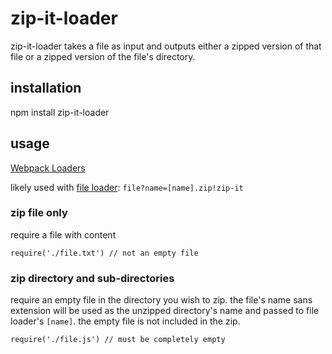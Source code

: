 zip-it-loader
=============

zip-it-loader takes a file as input and outputs either
a zipped version of that file or a zipped version of the
file's directory.

## installation
npm install zip-it-loader

## usage
[Webpack Loaders](http://webpack.github.io/docs/using-loaders.html)

likely used with [file loader](https://github.com/webpack/file-loader):
`file?name=[name].zip!zip-it`

### zip file only
require a file with content
```
require('./file.txt') // not an empty file
```

### zip directory and sub-directories
require an empty file in the directory you wish to zip.
the file's name sans extension will be used as the unzipped
directory's name and passed to file loader's `[name]`. the
empty file is not included in the zip.

```
require('./file.js') // must be completely empty
```